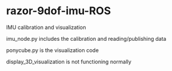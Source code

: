 # razor-9dof-imu-ROS
IMU calibration and visualization

imu_node.py includes the calibration and reading/publishing data 

ponycube.py is the visualization code

display_3D_visualization is not functioning normally
